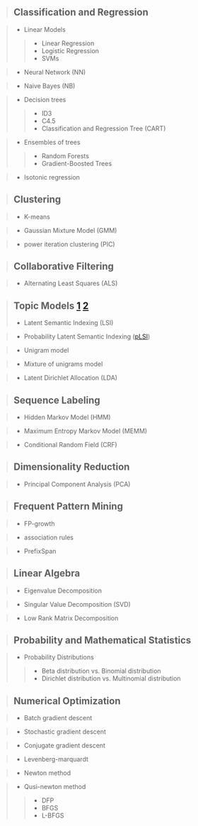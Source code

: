>## Classification and Regression

> * Linear Models
> > * Linear Regression
> > * Logistic Regression
> > * SVMs

> * Neural Network (NN)

>* Naive Bayes (NB)

>* Decision trees 
> > * ID3
> > * C4.5
> > * Classification and Regression Tree (CART)

>* Ensembles of trees 
> > * Random Forests
> > * Gradient-Boosted Trees

>* Isotonic regression


> ## Clustering

> * K-means

> * Gaussian Mixture Model (GMM)

> * power iteration clustering (PIC)


> ## Collaborative Filtering

>* Alternating Least Squares (ALS)

> ## Topic Models [1](http://blog.csdn.net/v_july_v/article/details/41209515) [2](http://www.52nlp.cn/%E6%A6%82%E7%8E%87%E8%AF%AD%E8%A8%80%E6%A8%A1%E5%9E%8B%E5%8F%8A%E5%85%B6%E5%8F%98%E5%BD%A2%E7%B3%BB%E5%88%971-plsa%E5%8F%8Aem%E7%AE%97%E6%B3%95)
>* Latent Semantic Indexing (LSI)

>* Probability Latent Semantic Indexing ([pLSI](http://blog.csdn.net/hxxiaopei/article/details/7617838))

>* Unigram model

>* Mixture of unigrams model

>* Latent Dirichlet Allocation (LDA)

> ## Sequence Labeling 

>* Hidden Markov Model (HMM)

>* Maximum Entropy Markov Model (MEMM)

>* Conditional Random Field (CRF)

> ## Dimensionality Reduction

>* Principal Component Analysis (PCA)

> ## Frequent Pattern Mining

>* FP-growth

>* association rules

>* PrefixSpan

> ## Linear Algebra

>* Eigenvalue Decomposition

>* Singular Value Decomposition (SVD)

>* Low Rank Matrix Decomposition

> ## Probability and Mathematical Statistics

> * Probability Distributions
> > * Beta distribution vs. Binomial distribution
> > * Dirichlet distribution vs. Multinomial distribution

> ## Numerical Optimization 

>* Batch gradient descent

>* Stochastic gradient descent

>* Conjugate gradient descent

>* Levenberg-marquardt 

>* Newton method

>* Qusi-newton method
> > * DFP
> > * BFGS
> > * L-BFGS